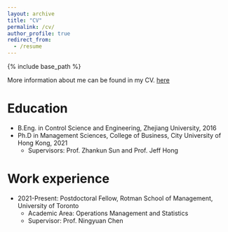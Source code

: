 ```yaml
---
layout: archive
title: "CV"
permalink: /cv/
author_profile: true
redirect_from:
  - /resume
---
```


{% include base_path %}

More information about me can be found in my CV. [here](/files/WenhaoLi_CV_Postdoc.pdf)

Education
======
* B.Eng. in Control Science and Engineering, Zhejiang University, 2016
* Ph.D in Management Sciences, College of Business, City University of Hong Kong, 2021
  * Supervisors: Prof. Zhankun Sun and Prof. Jeff Hong

Work experience
======
* 2021-Present: Postdoctoral Fellow, Rotman School of Management, University of Toronto
  * Academic Area: Operations Management and Statistics
  * Supervisor: Prof. Ningyuan Chen
